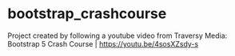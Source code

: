# bootstrap_crashcourse

Project created by following a youtube video from Traversy Media: Bootstrap 5 Crash Course | https://youtu.be/4sosXZsdy-s
